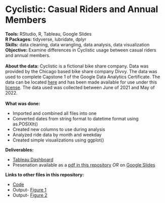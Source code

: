 # Cyclistic: Casual Riders and Annual Members

**Tools:** RStudio, R, Tableau, Google Slides <br />
**R Packages:** tidyverse, lubridate, dplyr <br />
**Skills:** data cleaning, data wrangling, data analysis, data visualization <br />
**Objective:** Examine differences in Cyclistic usage between casual riders and annual members. <br />
<br />
**About the data:** Cyclistic is a fictional bike share company. Data was provided by the Chicago based bike share company Divvy. The data was used to complete Capstone 1 of the Google Data Analytics Certificate. The data can be located [here](https://divvy-tripdata.s3.amazonaws.com/index.html) and has been made available for use under this [license](https://ride.divvybikes.com/data-license-agreement). The data used was collected between June of 2021 and May of 2022.<br />
<br />
**What was done:**
* Imported and combined all files into one
* Converted dates from string format to datetime format using as.POSIXlt() 
* Created new columns to use during analysis 
* Analyzed ride data by month and weekday
* Created simple visualizations using ggplot()<br />

**Deliverables:** <br />
* [Tableau Dashboard](https://public.tableau.com/app/profile/vanessa4875/viz/Cyclistic-CasualRidersandAnnualMembers/RidesandDurationbyMonth)
* Presenation available as a [pdf in this repository](https://github.com/vanessa-guzman/Cyclistic-Casual-Riders-and-Annual-Members/blob/main/Presentation--%20Cyclistic-%20Casual%20Riders%20and%20Annual%20Members.pdf) _OR_ on [Google Slides](https://docs.google.com/presentation/d/1kFcVb-m9dnqFEf_5_07SsTGNm6qyH1Dc1vpPCdsAR4M/edit?usp=sharing)<br />

**Links to other files in this repository:**
* [Code](https://github.com/vanessa-guzman/Cyclistic-Casual-Riders-and-Annual-Members/blob/main/Code-%20Cyclistic--Casual-Riders-and-Annual-Members.md)
* Output- [Figure 1](https://github.com/vanessa-guzman/Cyclistic-Casual-Riders-and-Annual-Members/blob/main/Figure%201-%20Number%20of%20Rides%20by%20Rider%20Type%20and%20Weekday.png)
* Output- [Figure 2](https://github.com/vanessa-guzman/Cyclistic-Casual-Riders-and-Annual-Members/blob/main/Figure%202-%20Average%20Duration%20by%20Rider%20Type%20and%20Weekday.png)

